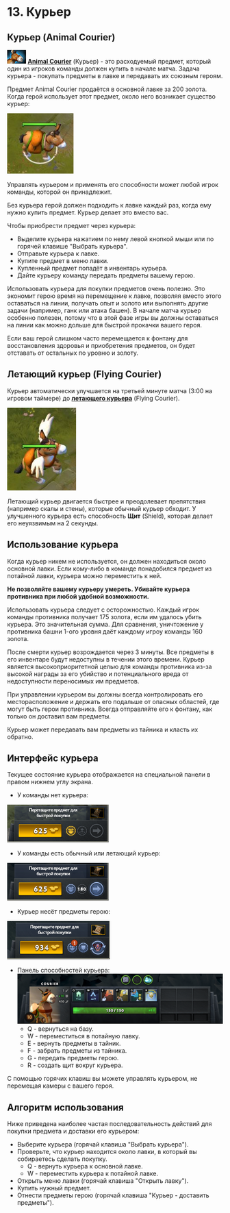 # 13. Курьер

## Курьер (Animal Courier)

![Курьер предмет](images/13.1_courier_item.png) [**Animal Courier**](https://dota2-ru.gamepedia.com/Animal_Courier) (Курьер) - это расходуемый предмет, который один из игроков команды должен купить в начале матча. Задача курьера - покупать предметы в лавке и передавать их союзным героям.

Предмет Animal Courier продаётся в основной лавке за 200 золота. Когда герой использует этот предмет, около него возникает существо курьер:

![Курьер](images/13.2_courier_unit.jpg)

Управлять курьером и применять его способности может любой игрок команды, которой он принадлежит.

Без курьера герой должен подходить к лавке каждый раз, когда ему нужно купить предмет. Курьер делает это вместо вас. 

Чтобы приобрести предмет через курьера:
* Выделите курьера нажатием по нему левой кнопкой мыши или по горячей клавише "Выбрать курьера".
* Отправьте курьера к лавке.
* Купите предмет в меню лавки.
* Купленный предмет попадёт в инвентарь курьера.
* Дайте курьеру команду передать предметы вашему герою.

Использовать курьера для покупки предметов очень полезно. Это экономит герою время на перемещение к лавке, позволяя вместо этого оставаться на линии, получать опыт и золото или выполнять другие задачи (например, ганк или атака башен). В начале матча курьер особенно полезен, потому что в этой фазе игры вы должны оставаться на линии как можно дольше для быстрой прокачки вашего героя.

Если ваш герой слишком часто перемещается к фонтану для восстановления здоровья и приобретения предметов, он будет отставать от остальных по уровню и золоту.

## Летающий курьер (Flying Courier)

Курьер автоматически улучшается на третьей минуте матча (3:00 на игровом таймере) до [**летающего курьера**](https://dota2-ru.gamepedia.com/Flying_Courier) (Flying Courier).

![Летающий курьер](images/13.3_flying_courier_unit.jpg)

Летающий курьер двигается быстрее и преодолевает препятствия (например скалы и стены), которые обычный курьер обходит. У улучшенного курьера есть способность **Щит** (Shield), которая делает его неуязвимым на 2 секунды.

## Использование курьера

Когда курьер никем не используется, он должен находиться около основной лавки. Если кому-либо в команде понадобился предмет из потайной лавки, курьера можно переместить к ней.

**Не позволяйте вашему курьеру умереть. Убивайте курьера противника при любой удобной возможности.**

Использовать курьера следует с осторожностью. Каждый игрок команды противника получает 175 золота, если им удалось убить курьера. Это значительная сумма. Для сравнения, уничтожение у противника башни 1-ого уровня даёт каждому игроу команды 160 золота.

После смерти курьер возрождается через 3 минуты. Все предметы в его инвентаре будут недоступны в течении этого времени. Курьер является высокоприоритетной целью для команды противника из-за высокой награды за его убийство и потенциального вреда от недоступности переносимых им предметов.

При управлении курьером вы должны всегда контролировать его месторасположение и держать его подальше от опасных областей, где могут быть герои противника. Всегда отправляйте его к фонтану, как только он доставил вам предметы.

Курьер может передавать вам предметы из тайника и класть их обратно.

## Интерфейс курьера

Текущее состояние курьера отображается на специальной панели в правом нижнем углу экрана.

* У команды нет курьера:

![Нет курьера](images/13.4_no_courier.png)

* У команды есть обычный или летающий курьер:

![Обычный курьер](images/13.5_courier_available.png)

* Курьер несёт предметы герою:

![Курьер несёт предметы](images/13.7_courier_delivery.png)

* Панель способностей курьера:<br/>
![Способности курьера](images/13.6_courier_ability.png)
    * Q - вернуться на базу.
    * W - переместиться в потайную лавку.
    * E - вернуть предметы в тайник.
    * F - забрать предметы из тайника.
    * G - передать предметы герою.
    * R - создать щит вокруг курьера.

С помощью горячих клавиш вы можете управлять курьером, не перемещая камеры с вашего героя.

## Алгоритм использования

Ниже приведена наиболее частая последовательность действий для покупки предмета и доставки его курьером:

* Выберите курьера (горячай клавиша "Выбрать курьера").
* Проверьте, что курьер находится около лавки, в который вы собираетесь сделать покупку.
    * Q - вернуть курьера к основной лавке.
    * W - переместить курьера к потайной лавке.
* Открыть меню лавки (горячай клавиша "Открыть лавку").
* Купить нужный предмет.
* Отнести предметы герою (горячай клавиша "Курьер - доставить предметы").

